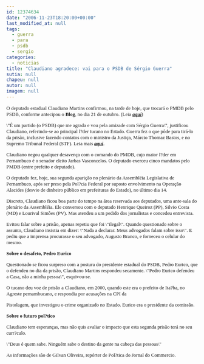 ```yaml
---
id: 12374634
date: "2006-11-23T18:20:00+00:00"
last_modified_at: null
tags:
  - guerra
  - para
  - psdb
  - sergio
categories:
  - noticias
title: "Claudiano agradece: vai para o PSDB de Sérgio Guerra"
sutia: null
chapeu: null
autor: null
imagem: null
---
```

<p><FONT size=2></p>
<p><P><FONT face=Verdana>O deputado estadual Claudiano Martins confirmou, na tarde de hoje, que trocará o PMDB pelo PSDB, conforme antecipou o <B>Blog</B>, no dia 21 de outubro. (Leia <A href=\"https://jc3.uol.com.br/blogs/jc/2006/10/21/index.php#2578\" target=_blank><STRONG><EM>aqui</EM></STRONG></A>)</FONT></P></p>
<p><P><FONT face=Verdana>\"É um partido (o PSDB) que me agrada e vou pela amizade com Sérgio Guerra\", justificou Claudiano,&nbsp;referindo-se ao principal l?der tucano no Estado. Guerra fez o que pôde para tirá-lo da prisão, inclusive&nbsp;fazendo contatos com o ministro da Justiça, Márcio Thomaz Bastos, e no Supremo Tribunal Federal&nbsp;(STF).&nbsp;Leia mais <B><A href=\"https://jc3.uol.com.br/blogs/jc/2006/11/14/index.php\" target=_blank><EM>aqui</EM></A></B>.</FONT></P></p>
<p><P><FONT face=Verdana>Claudiano&nbsp;negou qualquer desavença com o comando do PMDB, cujo maior l?der em Pernambuco é o senador eleito Jarbas Vasconcelos. O deputado exerceu cinco mandatos pelo PMDB (entre prefeito e deputado).</FONT></P></p>
<p><P><FONT face=Verdana>O&nbsp;deputado&nbsp;fez, hoje, sua segunda aparição no plenário da Assembléia Legislativa de Pernambuco, após ser preso pela Pol?cia Federal por suposto envolvimento na Operação Alacides (desvio de dinheiro público em prefeituras do Estado), no último dia 14. </FONT></P></p>
<p><P><FONT face=Verdana>Discreto, Claudiano ficou boa parte do tempo na área reservada aos deputados, uma ante-sala do plenário da Assembléia. Ele conversou com o deputado Henrique Queiroz (PP), Silvio Costa (MD) e&nbsp;Lourival Simões (PV). Mas atendeu a um pedido dos jornalistas e concedeu entrevista.</FONT></P></p>
<p><P><FONT face=Verdana>Evitou falar sobre a prisão, apenas repetiu que foi \"ilegal\". Quando questionado sobre o assunto,&nbsp;Claudiano insistia em dizer: \"Nada a declarar. Meus advogados falam sobre isso\". E pediu que a imprensa procurasse o seu advogado, Augusto Branco, e forneceu o celular do mesmo. </FONT></P><B></p>
<p><P><FONT face=Verdana>Sobre o desafeto, Pedro Eurico</FONT></P></B></p>
<p><P><FONT face=Verdana>Questionado se ficou surpreso com a postura do presidente estadual do PSDB, Pedro Eurico, que o defendeu no dia da prisão, Claudiano Martins respondeu secamente. \"Pedro Eurico defendeu a Casa, não a minha pessoa\", esquivou-se.</FONT></P></p>
<p><P><FONT face=Verdana>O tucano deu voz de prisão a Claudiano, em 2000, quando este era o prefeito de Ita?ba, no Agreste pernambucano, e respondia por acusações na CPI da</p>
<p> Pistolagem, que investigou o crime organizado no Estado. Eurico era o presidente da comissão. </FONT></P><B></p>
<p><P><FONT face=Verdana>Sobre o futuro pol?tico</FONT></P></B></p>
<p><P><FONT face=Verdana>Claudiano tem esperanças, mas não quis avaliar o impacto que esta segunda prisão terá no seu curr?culo. </FONT></P></p>
<p><P><FONT face=Verdana>\"Deus é quem sabe. Ninguém sabe o destino da gente na cabeça das pessoas\"</FONT></P></p>
<p><P><FONT face=Verdana>As informações são de Gilvan Oliveira, repórter de Pol?tica do Jornal do Commercio. </FONT></P></FONT> </p>
